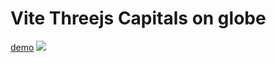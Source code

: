 # Vite Threejs Capitals on globe 
[demo](https://codepen.io/fernando-blumentals/pen/OJrooNZ)
![](screenshot.gif)